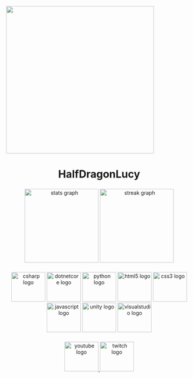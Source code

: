 <img align="middle" height="400" src="https://cdn.discordapp.com/banners/681840671036014677/9383318d4e9712ec3ea789a4307c03a0?size=4096"  />

###

<h1 align="center">HalfDragonLucy</h1>

###

<div align="center">
  <img src="https://github-readme-stats.vercel.app/api?username=HalfDragonLucy&hide_title=true&hide_rank=true&show_icons=true&include_all_commits=true&count_private=true&disable_animations=false&theme=dracula&locale=en&hide_border=true" height="200" alt="stats graph"  />
  <img src="https://streak-stats.demolab.com?user=HalfDragonLucy&locale=en&mode=daily&theme=dracula&hide_border=true&border_radius=5" height="200" alt="streak graph"  />
</div>

###

<div align="center">
  <img src="https://cdn.jsdelivr.net/gh/devicons/devicon/icons/csharp/csharp-original.svg" height="80" width="92" alt="csharp logo"  />
  <img src="https://cdn.jsdelivr.net/gh/devicons/devicon/icons/dotnetcore/dotnetcore-original.svg" height="80" width="92" alt="dotnetcore logo"  />
  <img src="https://cdn.jsdelivr.net/gh/devicons/devicon/icons/python/python-original.svg" height="80" width="92" alt="python logo"  />
  <img src="https://cdn.jsdelivr.net/gh/devicons/devicon/icons/html5/html5-original.svg" height="80" width="92" alt="html5 logo"  />
  <img src="https://cdn.jsdelivr.net/gh/devicons/devicon/icons/css3/css3-original.svg" height="80" width="92" alt="css3 logo"  />
  <img src="https://cdn.jsdelivr.net/gh/devicons/devicon/icons/javascript/javascript-original.svg" height="80" width="92" alt="javascript logo"  />
  <img src="https://cdn.jsdelivr.net/gh/devicons/devicon/icons/unity/unity-original.svg" height="80" width="92" alt="unity logo"  />
  <img src="https://cdn.jsdelivr.net/gh/devicons/devicon/icons/visualstudio/visualstudio-plain.svg" height="80" width="92" alt="visualstudio logo"  />
</div>

###

<div align="center">
  <a href="https://www.youtube.com/channel/UCA06fRPkE7ZZDl1cLaXE51g" target="_blank">
    <img src="https://raw.githubusercontent.com/maurodesouza/profile-readme-generator/master/src/assets/icons/social/youtube/default.svg" width="92" height="80" alt="youtube logo"  />
  </a>
  <a href="https://www.twitch.tv/halfdragonlucy" target="_blank">
    <img src="https://raw.githubusercontent.com/maurodesouza/profile-readme-generator/master/src/assets/icons/social/twitch/default.svg" width="92" height="80" alt="twitch logo"  />
  </a>
</div>

###
